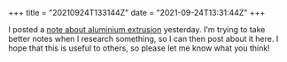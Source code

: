 +++
title = "20210924T133144Z"
date  = "2021-09-24T13:31:44Z"
+++

I posted a [note about aluminium extrusion](/notes/aluminium-extrusion) yesterday. I'm trying to take better notes when I research something, so I can then post about it here. I hope that this is useful to others, so please let me know what you think!
